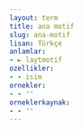 ```yaml
---
layout: term
title: ana motif
slug: ana-motif
lisan: Türkçe
anlamlar:
- ► laytmotif
ozellikler:
- - isim
ornekler:
- - ''
orneklerkaynak:
- - ''
---
```

